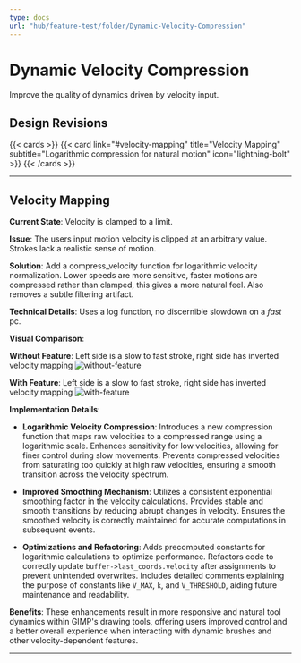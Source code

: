 ```yaml
---
type: docs
url: "hub/feature-test/folder/Dynamic-Velocity-Compression"
---
```


# Dynamic Velocity Compression

Improve the quality of dynamics driven by velocity input.

## Design Revisions

{{< cards >}}
  {{< card link="#velocity-mapping" title="Velocity Mapping" subtitle="Logarithmic compression for natural motion" icon="lightning-bolt" >}}
{{< /cards >}}

---

<div class="feature-section" id="velocity-mapping">

## Velocity Mapping

**Current State**: Velocity is clamped to a limit.

**Issue**: The users input motion velocity is clipped at an arbitrary value. Strokes lack a realistic sense of motion.

**Solution**: Add a compress_velocity function for logarithmic velocity normalization. Lower speeds are more sensitive, faster motions are compressed rather than clamped, this gives a more natural feel. Also removes a subtle filtering artifact.

**Technical Details**: Uses a log function, no discernible slowdown on a _fast_ pc.

**Visual Comparison**:

**Without Feature**: Left side is a slow to fast stroke, right side has inverted velocity mapping
![without-feature](/images/diagrams/brush-velocity-compression-without-feature.webp)

**With Feature**: Left side is a slow to fast stroke, right side has inverted velocity mapping
![with-feature](/images/diagrams/brush-velocity-compression-with-feature.webp)

**Implementation Details**:

- **Logarithmic Velocity Compression**: Introduces a new compression function that maps raw velocities to a compressed range using a logarithmic scale. Enhances sensitivity for low velocities, allowing for finer control during slow movements. Prevents compressed velocities from saturating too quickly at high raw velocities, ensuring a smooth transition across the velocity spectrum.

- **Improved Smoothing Mechanism**: Utilizes a consistent exponential smoothing factor in the velocity calculations. Provides stable and smooth transitions by reducing abrupt changes in velocity. Ensures the smoothed velocity is correctly maintained for accurate computations in subsequent events.

- **Optimizations and Refactoring**: Adds precomputed constants for logarithmic calculations to optimize performance. Refactors code to correctly update `buffer->last_coords.velocity` after assignments to prevent unintended overwrites. Includes detailed comments explaining the purpose of constants like `V_MAX`, `k`, and `V_THRESHOLD`, aiding future maintenance and readability.

**Benefits**: These enhancements result in more responsive and natural tool dynamics within GIMP's drawing tools, offering users improved control and a better overall experience when interacting with dynamic brushes and other velocity-dependent features.

</div>

---

